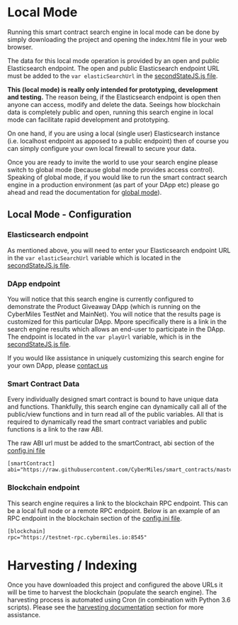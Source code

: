 # Local Mode

Running this smart contract search engine in local mode can be done by simply downloading the project and opening the index.html file in your web browser.

The data for this local mode operation is provided by an open and public Elasticsearch endpoint. The open and public Elasticsearch endpoint URL must be added to the `var elasticSearchUrl` in the [secondStateJS.js file](../js/secondStateJS.js).

**This (local mode) is really only intended for prototyping, development and testing.** The reason being, if the Elasticsearch endpoint is open then anyone can access, modify and delete the data. Seeings how blockchain data is completely public and open, running this search engine in local mode can facilitate rapid development and prototyping. 

On one hand, if you are using a local (single user) Elasticsearch instance (i.e. localhost endpoint as apposed to a public endpoint) then of course you can simply configure your own local firewall to secure your data. 

Once you are ready to invite the world to use your search engine please switch to global mode (because global mode provides access control). Speaking of global mode, if you would like to run the smart contract search engine in a production environment (as part of your DApp etc) please go ahead and read the documentation for [global mode](./global_mode.md)).

## Local Mode - Configuration

### Elasticsearch endpoint

As mentioned above, you will need to enter your Elasticsearch endpoint URL in the `var elasticSearchUrl` variable which is located in the [secondStateJS.js file](../js/secondStateJS.js).

### DApp endpoint

You will notice that this search engine is currently configured to demonstrate the Product Giveaway DApp (which is running on the CyberMiles TestNet and MainNet). You will notice that the results page is customized for this particular DApp. Mpore specifically there is a link in the search engine results which allows an end-user to participate in the DApp. The endpoint is located in the `var playUrl` variable, which is in the [secondStateJS.js file](../js/secondStateJS.js).

If you would like assistance in uniquely customizing this search engine for your own DApp, please [contact us](https://www.secondstate.io/)

### Smart Contract Data

Every individually designed smart contract is bound to have unique data and functions. Thankfully, this search engine can dynamically call all of the public/view functions and in turn read all of the public variables. All that is required to dynamically read the smart contract variables and public functions is a link to the raw ABI.

The raw ABI url must be added to the smartContract, abi section of the [config.ini file](../python/config.ini)

```
[smartContract]
abi="https://raw.githubusercontent.com/CyberMiles/smart_contracts/master/FairPlay/v1/dapp/FairPlay.abi"
```

### Blockchain endpoint

This search engine requires a link to the blockchain RPC endpoint. This can be a local full node or a remote RPC endpoint. Below is an example of an RPC endpoint in the blockchain section of the [config.ini file](../python/config.ini).
```
[blockchain]
rpc="https://testnet-rpc.cybermiles.io:8545"
```

# Harvesting / Indexing

Once you have downloaded this project and configured the above URLs it will be time to harvest the blockchain (populate the search engine). The harvesting process is automated using Cron (in combination with Python 3.6 scripts). Please see the [harvesting documentation](./harvesting.md) section for more assistance.

